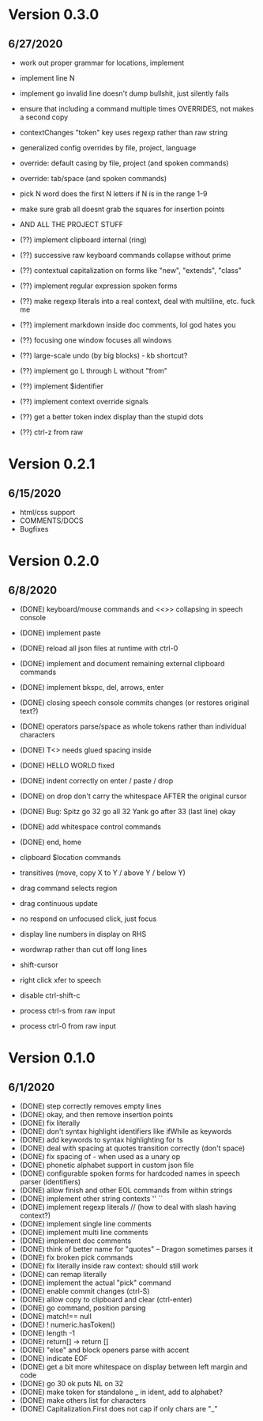 
# Version 0.3.0
## 6/27/2020

- work out proper grammar for locations, implement
- implement line N
- implement go invalid line doesn't dump bullshit, just silently fails

- ensure that including a command multiple times OVERRIDES, not makes a second copy
- contextChanges "token" key uses regexp rather than raw string

- generalized config overrides by file, project, language
- override: default casing by file, project (and spoken commands)
- override: tab/space (and spoken commands)
- pick N word does the first N letters if N is in the range 1-9
- make sure grab all doesnt grab the squares for insertion points

- AND ALL THE PROJECT STUFF

- (??) implement clipboard internal (ring)
- (??) successive raw keyboard commands collapse without prime
- (??) contextual capitalization on forms like "new", "extends", "class"
- (??) implement regular expression spoken forms
- (??) make regexp literals into a real context, deal with multiline, etc. fuck me
- (??) implement markdown inside doc comments, lol god hates you
- (??) focusing one window focuses all windows
- (??) large-scale undo (by big blocks) - kb shortcut?
- (??) implement go L through L without "from"
- (??) implement $identifier
- (??) implement context override signals
- (??) get a better token index display than the stupid dots
- (??) ctrl-z from raw


# Version 0.2.1
## 6/15/2020

- html/css support
- COMMENTS/DOCS
- Bugfixes



# Version 0.2.0
## 6/8/2020

- (DONE)  keyboard/mouse commands and <<>> collapsing in speech console
- (DONE)  implement paste
- (DONE)  reload all json files at runtime with ctrl-0
- (DONE)  implement and document remaining external clipboard commands
- (DONE)  implement bkspc, del, arrows, enter
- (DONE)  closing speech console commits changes (or restores original text?)
- (DONE)  operators parse/space as whole tokens rather than individual characters
- (DONE)  T<> needs glued spacing inside
- (DONE)  HELLO WORLD fixed
- (DONE)  indent correctly on enter / paste / drop
- (DONE)  on drop don't carry the whitespace AFTER the original cursor
- (DONE)  Bug:  Spitz go 32 go all 32 Yank go after 33 (last line) okay
- (DONE)  add whitespace control commands
- (DONE)  end, home

- clipboard $location commands
- transitives (move, copy X to Y / above Y / below Y)

- drag command selects region
- drag continuous update

- no respond on unfocused click, just focus
- display line numbers in display on RHS
- wordwrap rather than cut off long lines

- shift-cursor
- right click xfer to speech
- disable ctrl-shift-c
- process ctrl-s from raw input
- process ctrl-0 from raw input





# Version 0.1.0
## 6/1/2020

- (DONE)  step correctly removes empty lines
- (DONE)  okay, and then remove insertion points
- (DONE)  fix literally
- (DONE)  don't syntax highlight identifiers like ifWhile as keywords
- (DONE)  add keywords to syntax highlighting for ts
- (DONE)  deal with spacing at quotes transition correctly (don't space)
- (DONE)  fix spacing of - when used as a unary op
- (DONE)  phonetic alphabet support in custom json file
- (DONE)  configurable spoken forms for hardcoded names in speech parser (identifiers)
- (DONE)  allow finish and other EOL commands from within strings
- (DONE)  implement other string contexts '' ``
- (DONE)  implement regexp literals // (how to deal with slash having context?)
- (DONE)  implement single line comments
- (DONE)  implement multi line comments
- (DONE)  implement doc comments
- (DONE)  think of better name for "quotes" – Dragon sometimes parses it
- (DONE)  fix broken pick commands
- (DONE)  fix literally inside raw context: should still work
- (DONE)  can remap literally
- (DONE)  implement the actual "pick" command
- (DONE)  enable commit changes (ctrl-S)
- (DONE)  allow copy to clipboard and clear (ctrl-enter)
- (DONE)  go command, position parsing
- (DONE)  match!== null
- (DONE)  ! numeric.hasToken()
- (DONE)  length -1
- (DONE)  return[] -> return []
- (DONE)  "else" and block openers parse with accent
- (DONE)  indicate EOF
- (DONE)  get a bit more whitespace on display between left margin and code
- (DONE)  go 30 ok puts NL on 32
- (DONE)  make token for standalone _ in ident, add to alphabet?
- (DONE)  make others list for characters
- (DONE)  Capitalization.First does not cap if only chars are "_" 


